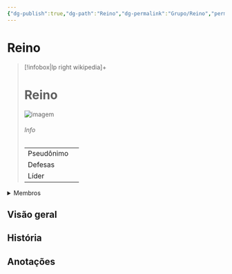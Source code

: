 ```yaml
---
{"dg-publish":true,"dg-path":"Reino","dg-permalink":"Grupo/Reino","permalink":"/Grupo/Reino/","title":"Reino","tags":["#Grupo"]}
---
```



# Reino
> [!infobox|lp right wikipedia]+
> #  Reino
> <img src="/img/user/z_arquivos/SemImagem.webp" alt="imagem" /><span></span>
> ###### Info
> |  |  |
> | ---- | ---- |
> | Pseudônimo | <span></span> |
> | Defesas | <span></span> |
> |Líder||

<details>
<summary>Membros</summary>

| Nome                                      | Pseudônimo                                                               | Localização |
| ----------------------------------------- | ------------------------------------------------------------------------ | ----------- |
| [[z_convertidas/Kendan_cv_cv.md\|Kendan]] | <ul><li>Dr Kendan</li><li>Dr Riddle</li><li>Riddle</li><li>Rei</li></ul> | \-          |

{ .block-language-dataview}
</details>

## Visão geral

## História

## Anotações
